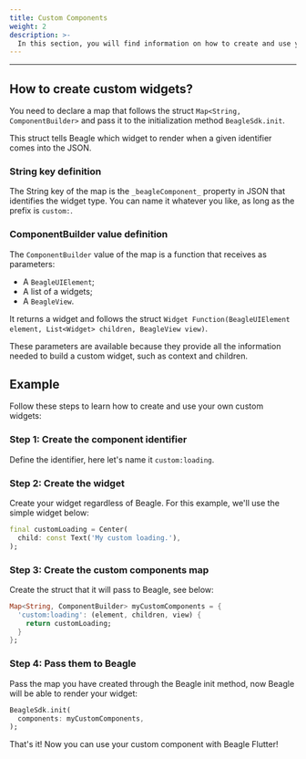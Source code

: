 ```yaml
---
title: Custom Components
weight: 2
description: >-
  In this section, you will find information on how to create and use your own components in Beagle Flutter.
---
```


---

## How to create custom widgets?
You need to declare a map that follows the struct `Map<String, ComponentBuilder>` and pass it to the initialization method `BeagleSdk.init`.

This struct tells Beagle which widget to render when a given identifier comes into the JSON.

### String key definition
The String key of the map is the `_beagleComponent_` property in JSON that identifies the widget type. You can name it whatever you like, as long as the prefix is ​​`custom:`. 

### ComponentBuilder value definition
The `ComponentBuilder` value of the map is a function that receives as parameters:
- A `BeagleUIElement`;
- A list of a widgets;
- A `BeagleView`.

It returns a widget and follows the struct `Widget Function(BeagleUIElement element, List<Widget> children, BeagleView view)`.

These parameters are available because they provide all the information needed to build a custom widget, such as context and children.

## Example
Follow these steps to learn how to create and use your own custom widgets:

### Step 1: Create the component identifier
Define the identifier, here let's name it `custom:loading`.

### Step 2: Create the widget
Create your widget regardless of Beagle. For this example, we'll use the simple widget below:
```dart
final customLoading = Center(
  child: const Text('My custom loading.'),
);
```

### Step 3: Create the custom components map
Create the struct that it will pass to Beagle, see below:
```dart
Map<String, ComponentBuilder> myCustomComponents = {
  'custom:loading': (element, children, view) {
    return customLoading;
  }
};
```

### Step 4: Pass them to Beagle
Pass the map you have created through the Beagle init method, now Beagle will be able to render your widget:
```dart
BeagleSdk.init(
  components: myCustomComponents,
);
```

That's it! Now you can use your custom component with Beagle Flutter!
